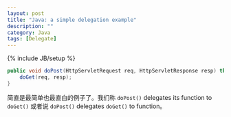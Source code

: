 ```yaml
---
layout: post
title: "Java: a simple delegation example"
description: ""
category: Java
tags: [Delegate]
---
```

{% include JB/setup %}

```java
public void doPost(HttpServletRequest req, HttpServletResponse resp) throws IOException, ServletException {  
    doGet(req, resp);  
}  
```

简直是最简单也最直白的例子了。我们称 `doPost()` delegates its function to `doGet()` 或者说 `doPost()` delegates `doGet()` to function。